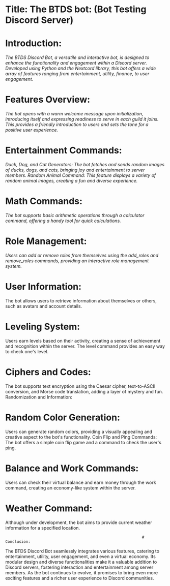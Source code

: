 # Title: **The BTDS bot**: (Bot Testing Discord Server)

# Introduction:
*The BTDS Discord Bot, a versatile and interactive bot, is designed to enhance the functionality and engagement within a Discord server. Developed using Python and the Nextcord library, this bot offers a wide array of features ranging from entertainment, utility, finance, to user engagement.*

# Features Overview:
*The bot opens with a warm welcome message upon initialization, introducing itself and expressing readiness to serve in each guild it joins. This provides a friendly introduction to users and sets the tone for a positive user experience.*

# Entertainment Commands:
*Duck, Dog, and Cat Generators: The bot fetches and sends random images of ducks, dogs, and cats, bringing joy and entertainment to server members.
Random Animal Command: This feature displays a variety of random animal images, creating a fun and diverse experience.*

# Math Commands: 
*The bot supports basic arithmetic operations through a calculator command, offering a handy tool for quick calculations.*

# Role Management:
*Users can add or remove roles from themselves using the add_roles and remove_roles commands, providing an interactive role management system.*


# User Information: 
The bot allows users to retrieve information about themselves or others, such as avatars and account details.

# Leveling System: 
Users earn levels based on their activity, creating a sense of achievement and recognition within the server. The level command provides an easy way to check one's level.

# Ciphers and Codes: 
The bot supports text encryption using the Caesar cipher, text-to-ASCII conversion, and Morse code translation, adding a layer of mystery and fun.
Randomization and Information:

# Random Color Generation: 
Users can generate random colors, providing a visually appealing and creative aspect to the bot's functionality.
Coin Flip and Ping Commands: The bot offers a simple coin flip game and a command to check the user's ping.

# Balance and Work Commands: 
Users can check their virtual balance and earn money through the work command, creating an economy-like system within the server.

# Weather Command: 
Although under development, the bot aims to provide current weather information for a specified location.


                                                                # Conclusion:
The BTDS Discord Bot seamlessly integrates various features, catering to entertainment, utility, user engagement, and even a virtual economy. Its modular design and diverse functionalities make it a valuable addition to Discord servers, fostering interaction and entertainment among server members. As the bot continues to evolve, it promises to bring even more exciting features and a richer user experience to Discord communities.
